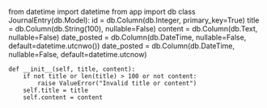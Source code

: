 from datetime import datetime
from app import db
class JournalEntry(db.Model):
    id = db.Column(db.Integer, primary_key=True)
    title = db.Column(db.String(100), nullable=False)
    content = db.Column(db.Text, nullable=False)
    date_posted = db.Column(db.DateTime, nullable=False, default=datetime.utcnwo())
    date_posted = db.Column(db.DateTime, nullable=False, default=datetime.utcnow)
    
    def __init__(self, title, content):
        if not title or len(title) > 100 or not content:
            raise ValueError("Invalid title or content")
        self.title = title
        self.content = content
